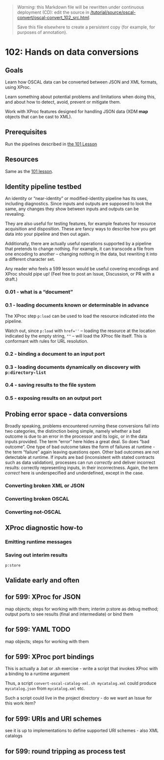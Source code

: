 

> *Warning:* this Markdown file will be rewritten under continuous deployment (CD): edit the source in [/tutorial/source/oscal-convert/oscal-convert_102_src.html](../../../tutorial/source/oscal-convert/oscal-convert_102_src.html).
> 
> Save this file elsewhere to create a persistent copy (for example, for purposes of annotation).

# 102: Hands on data conversions

## Goals

Learn how OSCAL data can be converted between JSON and XML formats, using XProc.

Learn something about potential problems and limitations when doing this, and about how to detect, avoid, prevent or mitigate them.

Work with XProc features designed for handling JSON data (XDM **map** objects that can be cast to XML).

## Prerequisites

Run the pipelines described in [the 101                Lesson](https://github.com/usnistgov/oscal-xproc3/discussions/18)

## Resources

Same as the [101 lesson](oscal-convert_101.md).

## Identity pipeline testbed

An identity or &ldquo;near-identity&rdquo; or modified-identity pipeline has its uses, including diagnostics. Since inputs and outputs are supposed to look the same, any changes they show between inputs and outputs can be revealing.

They are also useful for testing features, for example features for resource acquisition and disposition. These are fancy ways to describe how you get data into your pipeline and then out again.

Additionally, there are actually useful operations supported by a pipeline that pretends to change nothing. For example, it can transcode a file from one encoding to another – changing nothing in the data, but rewriting it into a different character set.

Any reader who feels a 599 lesson would be useful covering encodings and XProc should pipe up! (Feel free to post an Issue, Discussion, or PR with a draft.)

### 0.01 - what is a &ldquo;document&rdquo;

### 0.1 - loading documents known or determinable in advance

The XProc step `p:load` can be used to load the resource indicated into the pipeline.

Watch out, since `p:load` with `href=''` – loading the resource at the location indicated by the empty string, `""` – will load the XProc file itself. This is conformant with rules for URL resolution.

### 0.2 - binding a document to an input port

### 0.3 - loading documents dynamically on discovery with `p:directory-list`

### 0.4 - saving results to the file system

### 0.5 - exposing results on an output port

## Probing error space - data conversions

Broadly speaking, problems encountered running these conversions fall into two categories, the distinction being simple, namely whether a bad outcome is due to an error in the processor and its logic, or in the data inputs provided. The term &ldquo;error&rdquo; here hides a great deal. So does &ldquo;bad outcome&rdquo;. One type of bad outcome takes the form of failures at runtime - the term &ldquo;failure&rdquo; again leaving questions open. Other bad outcomes are not detectable at runtime. If inputs are bad (inconsistent with stated contracts such as data validation), processes can run *correctly* and deliver incorrect results: correctly representing inputs, in their incorrectness. Again, the term *correct* here is underspecified and underdefined, except in the case.

### Converting broken XML or JSON

### Converting broken OSCAL

### Converting not-OSCAL

## XProc diagnostic how-to

### Emitting runtime messages

### Saving out interim results

`p:store`

## Validate early and often

## for 599: XProc for JSON

map objects; steps for working with them; interim p:store as debug method; output ports to see results (final and intermediate) or bind them

## for 599: YAML TODO

map objects; steps for working with them

## for 599: XProc port bindings

This is actually a .bat or .sh exercise - write a script that invokes XProc with a binding to a runtime argument

Thus, a script `convert-oscal-catalog-xml.sh mycatalog.xml` could produce `mycatalog.json` from `mycatalog.xml` etc.

Such a script could live in the project directory - do we want an Issue for this work item? 

## for 599: URIs and URI schemes

see [](https://spec.xproc.org/master/head/xproc/#err.inline.D0012) it is up to implementations to define supported URI schemes - also XML catalogs

## for 599: round tripping as process test
